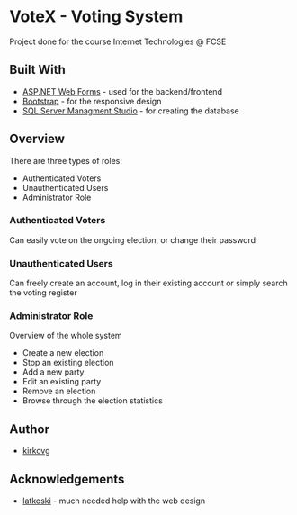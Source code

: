 # VoteX - Voting System
Project done for the course Internet Technologies @ FCSE

## Built With
* [ASP.NET Web Forms](https://www.asp.net/web-forms) - used for the backend/frontend
* [Bootstrap](http://getbootstrap.com/) - for the responsive design
* [SQL Server Managment Studio](https://msdn.microsoft.com/en-us/library/hh213248.aspx) - for creating the database

## Overview
There are three types of roles:
* Authenticated Voters
* Unauthenticated Users
* Administrator Role

### Authenticated Voters
Can easily vote on the ongoing election, or change their password

### Unauthenticated Users
Can freely create an account, log in their existing account or simply search the voting register

### Administrator Role
Overview of the whole system
* Create a new election
* Stop an existing election
* Add a new party
* Edit an existing party
* Remove an election
* Browse through the election statistics

## Author
* [kirkovg](https://github.com/kirkovg)

## Acknowledgements
* [latkoski](https://github.com/latkoski) - much needed help with the web design

